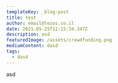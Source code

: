 ```yaml
---
templateKey: _blog-post
title: test
author: email@tezos.co.il
date: 2021-05-25T12:15:34.347Z
description: asd
featuredImage: /assets/crowdfunding.png
mediumContent: dasd
tags:
  - dasd
---
```

asd